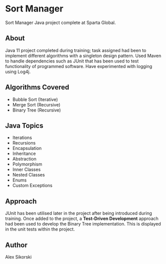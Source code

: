 # Sort Manager
Sort Manager Java project complete at Sparta Global.

## About
Java 11 project completed during training; task assigned had been to implement different algorithms with a singleton design pattern. Used Maven to handle dependencies such as JUnit that has been used to test functionality of programmed software.  Have experimented with logging using Log4j.

## Algorithms Covered
- Bubble Sort (Iterative)
- Merge Sort (Recursive)
- Binary Tree (Recursive)

## Java Topics
- Iterations
- Recursions
- Encapsulation  
- Inheritance
- Abstraction
- Polymorphism
- Inner Classes
- Nested Classes
- Enums
- Custom Exceptions
  
## Approach
JUnit has been utilised later in the project after being introduced during training. Once added to the project, a **Test-Driven Development** approach had been used to develop the Binary Tree implementation. This is displayed in the unit tests within the project.

## Author
Alex Sikorski